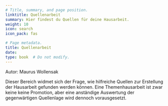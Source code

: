 ```yaml
---
# Title, summary, and page position.
linktitle: Quellenarbeit
summary: Hier findest du Quellen für deine Hausarbeit.
weight: 10
icon: search
icon_pack: fas

# Page metadata.
title: Quellenarbeit
date: 
type: book  # Do not modify.
---
```

Autor: Maurus Wollensak

Dieser Bereich widmet sich der Frage, wie hilfreiche Quellen zur Erstellung der Hausarbeit gefunden werden können. Eine Themenhausarbeit ist zwar keine keine Promotion, aber eine anständige Auswertung der gegenwärtigen Quellenlage wird dennoch vorausgesetzt.